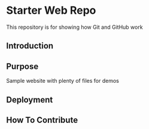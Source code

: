 # Starter Web Repo 

This repository is for showing how Git and GitHub work

## Introduction

## Purpose

Sample website with plenty of files for demos

## Deployment

## How To Contribute